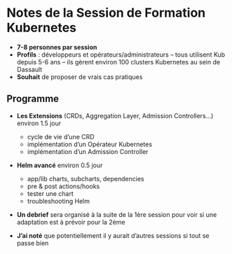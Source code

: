 
# Notes de la Session de Formation Kubernetes

- **7-8 personnes par session**
- **Profils** : développeurs et opérateurs/administrateurs – tous utilisent Kub depuis 5-6 ans – ils gèrent environ 100 clusters Kubernetes au sein de Dassault
- **Souhait** de proposer de vrais cas pratiques

## Programme

- **Les Extensions** (CRDs, Aggregation Layer, Admission Controllers...) environ 1.5 jour
  - cycle de vie d’une CRD
  - implémentation d’un Opérateur Kubernetes
  - implémentation d’un Admission Controller

- **Helm avancé** environ 0.5 jour
  - app/lib charts, subcharts, dependencies
  - pre & post actions/hooks
  - tester une chart
  - troubleshooting Helm

- **Un debrief** sera organisé à la suite de la 1ère session pour voir si une adaptation est à prévoir pour la 2ème
- **J’ai noté** que potentiellement il y aurait d’autres sessions si tout se passe bien

